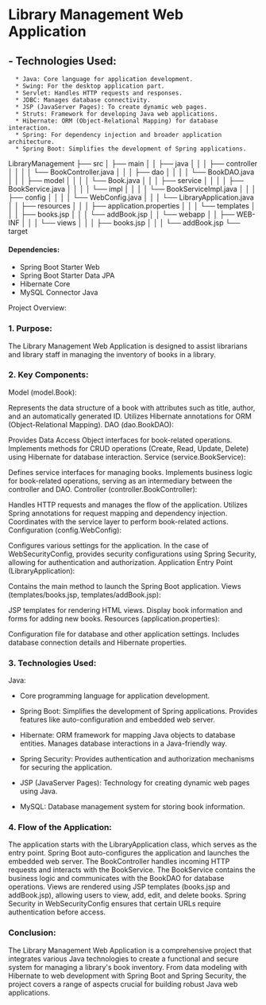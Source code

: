 # Library Management Web Application
## - Technologies Used:
      * Java: Core language for application development.
      * Swing: For the desktop application part.
      * Servlet: Handles HTTP requests and responses.
      * JDBC: Manages database connectivity.
      * JSP (JavaServer Pages): To create dynamic web pages.
      * Struts: Framework for developing Java web applications.
      * Hibernate: ORM (Object-Relational Mapping) for database interaction.
      * Spring: For dependency injection and broader application architecture.
      * Spring Boot: Simplifies the development of Spring applications.



LibraryManagement
├── src
│   ├── main
│   │   ├── java
│   │   │   ├── controller
│   │   │   │   └── BookController.java
│   │   │   ├── dao
│   │   │   │   └── BookDAO.java
│   │   │   ├── model
│   │   │   │   └── Book.java
│   │   │   ├── service
│   │   │   │   ├── BookService.java
│   │   │   │   └── impl
│   │   │   │       └── BookServiceImpl.java
│   │   │   ├── config
│   │   │   │   └── WebConfig.java
│   │   │   └── LibraryApplication.java
│   │   ├── resources
│   │   │   ├── application.properties
│   │   │   └── templates
│   │   │       ├── books.jsp
│   │   │       └── addBook.jsp
│   │   └── webapp
│   │       ├── WEB-INF
│   │       │   └── views
│   │       │       ├── books.jsp
│   │       │       └── addBook.jsp
└── target



#### Dependencies:
* Spring Boot Starter Web
* Spring Boot Starter Data JPA
* Hibernate Core
* MySQL Connector Java

Project Overview:

### 1. Purpose:

The Library Management Web Application is designed to assist librarians and library staff in managing the inventory of books in a library.

### 2. Key Components:

Model (model.Book):

Represents the data structure of a book with attributes such as title, author, and an automatically generated ID.
Utilizes Hibernate annotations for ORM (Object-Relational Mapping).
DAO (dao.BookDAO):

Provides Data Access Object interfaces for book-related operations.
Implements methods for CRUD operations (Create, Read, Update, Delete) using Hibernate for database interaction.
Service (service.BookService):

Defines service interfaces for managing books.
Implements business logic for book-related operations, serving as an intermediary between the controller and DAO.
Controller (controller.BookController):

Handles HTTP requests and manages the flow of the application.
Utilizes Spring annotations for request mapping and dependency injection.
Coordinates with the service layer to perform book-related actions.
Configuration (config.WebConfig):

Configures various settings for the application.
In the case of WebSecurityConfig, provides security configurations using Spring Security, allowing for authentication and authorization.
Application Entry Point (LibraryApplication):

Contains the main method to launch the Spring Boot application.
Views (templates/books.jsp, templates/addBook.jsp):

JSP templates for rendering HTML views.
Display book information and forms for adding new books.
Resources (application.properties):

Configuration file for database and other application settings.
Includes database connection details and Hibernate properties.

### 3. Technologies Used:

Java:

- Core programming language for application development.

- Spring Boot:
Simplifies the development of Spring applications.
Provides features like auto-configuration and embedded web server.

- Hibernate:
ORM framework for mapping Java objects to database entities.
Manages database interactions in a Java-friendly way.

- Spring Security:
Provides authentication and authorization mechanisms for securing the application.

- JSP (JavaServer Pages):
Technology for creating dynamic web pages using Java.

- MySQL:
Database management system for storing book information.

### 4. Flow of the Application:
The application starts with the LibraryApplication class, which serves as the entry point.
Spring Boot auto-configures the application and launches the embedded web server.
The BookController handles incoming HTTP requests and interacts with the BookService.
The BookService contains the business logic and communicates with the BookDAO for database operations.
Views are rendered using JSP templates (books.jsp and addBook.jsp), allowing users to view, add, edit, and delete books.
Spring Security in WebSecurityConfig ensures that certain URLs require authentication before access.

### Conclusion:
The Library Management Web Application is a comprehensive project that integrates various Java technologies to create a functional and secure system for managing a library's book inventory. From data modeling with Hibernate to web development with Spring Boot and Spring Security, the project covers a range of aspects crucial for building robust Java web applications.
